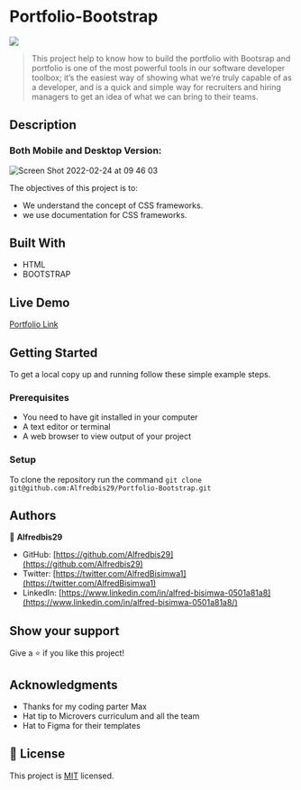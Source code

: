 # Portfolio-Bootstrap

![](https://img.shields.io/badge/Microverse-blueviolet)

> This project help to know how to build the portfolio with Bootsrap and portfolio is one of the most powerful tools in our software developer toolbox; it’s the easiest way of showing what we’re truly capable of as a developer, and is a quick and simple way for recruiters and hiring managers to get an idea of what we can bring to their teams.

## Description

### Both Mobile and Desktop Version:

![Screen Shot 2022-02-24 at 09 46 03](https://user-images.githubusercontent.com/88894525/155481691-b796bdc6-3a4d-4f8a-8fa1-b65c07af9c75.png)


The objectives of this project is to:

- We understand the concept of CSS frameworks.
- we use documentation for CSS frameworks.

## Built With

- HTML
- BOOTSTRAP

## Live Demo

[Portfolio Link](https://github.com/Alfredbis29/Portfolio-Bootstrap)

## Getting Started

To get a local copy up and running follow these simple example steps.

### Prerequisites

- You need to have git installed in your computer
- A text editor or terminal
- A web browser to view output of your project

### Setup

To clone the repository run the command `git clone git@github.com:Alfredbis29/Portfolio-Bootstrap.git`

## Authors

👤 **Alfredbis29**

- GitHub: [https://github.com/Alfredbis29](https://github.com/Alfredbis29)
- Twitter: [https://twitter.com/AlfredBisimwa1](https://twitter.com/AlfredBisimwa1)
- LinkedIn: [https://www.linkedin.com/in/alfred-bisimwa-0501a81a8](https://www.linkedin.com/in/alfred-bisimwa-0501a81a8/)

## Show your support

Give a ⭐️ if you like this project!

## Acknowledgments

- Thanks for my coding parter Max
- Hat tip to Microvers curriculum and all the team
- Hat to Figma for their templates

## 📝 License

This project is [MIT](./MIT.md) licensed.

